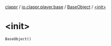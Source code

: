 [clappr](../../index.md) / [io.clappr.player.base](../index.md) / [BaseObject](index.md) / [&lt;init&gt;](./-init-.md)

# &lt;init&gt;

`BaseObject()`